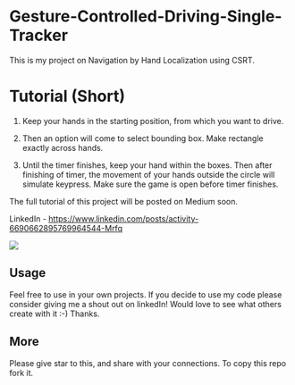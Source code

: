 # Gesture-Controlled-Driving-Single-Tracker

This is my project on Navigation by Hand Localization using CSRT.

# Tutorial (Short)

1. Keep your hands in the starting position, from which you want to drive.

2. Then an option will come to select bounding box. Make rectangle exactly across hands.

3. Until the timer finishes, keep your hand within the boxes. Then after finishing of timer, the movement of your hands outside the circle will simulate keypress. Make sure the game is open before timer finishes.

The full tutorial of this project will be posted on Medium soon.

LinkedIn - https://www.linkedin.com/posts/activity-6690662895769964544-Mrfq

![](https://github.com/malraharsh/Gesture-Controlled-Driving-Single-Tracker/blob/master/Screenshot%20-%2025-07-2020%20%2C%2011_30_11.png)

## Usage

Feel free to use in your own projects. If you decide to use my code please consider giving me a shout out on linkedIn! Would love to see what others create with it :-) Thanks.

## More

Please give star to this, and share with your connections. To copy this repo fork it.
